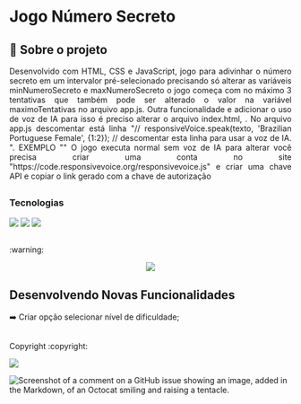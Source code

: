 <h1> Jogo Número Secreto </h1>

<h2>📁 Sobre o projeto </h2>
<p align="justify">
  Desenvolvido com HTML, CSS e JavaScript, jogo para adivinhar o número secreto em um intervalor pré-selecionado precisando só alterar 
  as variáveis minNumeroSecreto e maxNumeroSecreto o jogo começa com no máximo 3 tentativas que também pode ser alterado o valor na variável 
  maximoTentativas no arquivo app.js. Outra funcionalidade e adicionar o uso de voz de IA para isso é preciso alterar o arquivo index.html, 
  <script src="https://code.responsivevoice.org/responsivevoice.js"></script>. No arquivo app.js descomentar está linha 
  "// responsiveVoice.speak(texto, 'Brazilian Portuguese Female', {1:2}); // descomentar esta linha para usar a voz de IA. ".
  EXEMPLO "<script src="https://code.responsivevoice.org/responsivevoice.js?key=CopieSuaChaveKeyAqui"></script>" 
  O jogo executa normal sem voz de IA para alterar você precisa criar uma conta no site "https://code.responsivevoice.org/responsivevoice.js" 
  e criar uma chave API e copiar o link gerado com a chave de autorização
</p>

<h2></h2>
<h3> Tecnologias </h3>

<div>
  <img src="https://img.shields.io/badge/HTML-239120?style=for-the-badge&logo=html5&logoColor=white">
  <img src="https://img.shields.io/badge/CSS-239120?&style=for-the-badge&logo=css3&logoColor=white">
  <img src="https://img.shields.io/badge/JavaScript-F7DF1E?style=for-the-badge&logo=javascript&logoColor=black">
</div>

<h2></h2>
:warning:
<div>
  <p align="center">
    <img loading="lazy" src="http://img.shields.io/static/v1?label=STATUS&message=EM%20DESENVOLVIMENTO&color=GREEN&style=for-the-badge"/>
  </p>
</div>

<h2></h2>
<h2>Desenvolvendo Novas Funcionalidades </h2>

:arrow_right: Criar opção selecionar nível de dificuldade;

<h2></h2>
<footer>
  <p> Copyright :copyright: </p>
  <img src="https://img.shields.io/badge/2024%20-%20Jogo%20Número%20Secreto-8A2BE2"</img>
</footer>

![Screenshot of a comment on a GitHub issue showing an image, added in the Markdown, of an Octocat smiling and raising a tentacle.](https://myoctocat.com/assets/images/base-octocat.svg)
